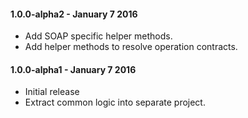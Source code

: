 #### 1.0.0-alpha2 - January 7 2016
* Add SOAP specific helper methods.
* Add helper methods to resolve operation contracts.

#### 1.0.0-alpha1 - January 7 2016
* Initial release
* Extract common logic into separate project.
